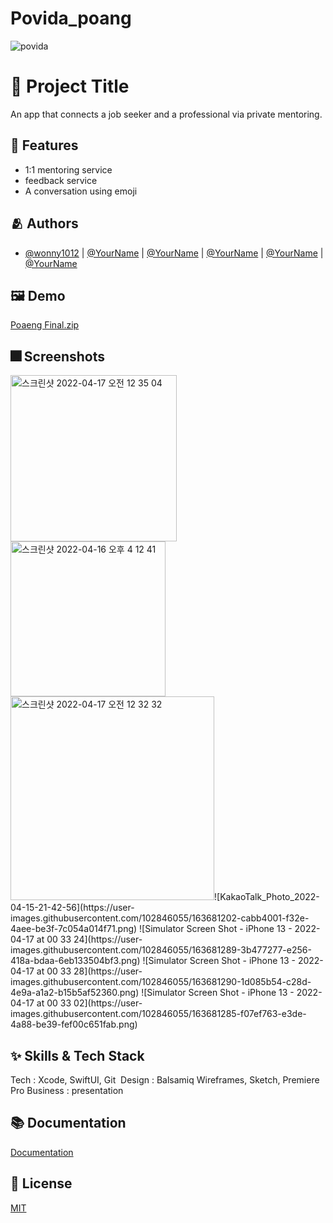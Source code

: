 # Povida_poang
![povida](https://user-images.githubusercontent.com/102846055/163681006-d30ea55c-a48c-4b8c-a835-09c59bca2ef6.png)

# :iphone: Project Title

An app that connects a job seeker and a professional via private mentoring.


## :pushpin: Features

- 1:1 mentoring service
- feedback service
- A conversation using emoji


## :people_hugging: Authors

- [@wonny1012](https://www.github.com/) | [@YourName](https://www.github.com/) | [@YourName](https://www.github.com/) | [@YourName](https://www.github.com/) | [@YourName](https://www.github.com/) | [@YourName](https://www.github.com/)


## :framed_picture: Demo

[Poaeng Final.zip](https://github.com/wonny1012/Wonny/files/8500162/Poaeng.Final.zip)



## :fireworks: Screenshots
<img width="266" alt="스크린샷 2022-04-17 오전 12 35 04" src="https://user-images.githubusercontent.com/102846055/163681181-3a8c869e-d54e-493f-bdc9-3a3d79e8b117.png">
<img width="248" alt="스크린샷 2022-04-16 오후 4 12 41" src="https://user-images.githubusercontent.com/102846055/163681185-de4784f0-69a6-443e-942b-eb5b0716150c.png">
<img width="326" alt="스크린샷 2022-04-17 오전 12 32 32" src="https://user-images.githubusercontent.com/102846055/163681188-e4732ad0-4482-43fb-a49b-800ec90bb5db.png">![KakaoTalk_Photo_2022-04-15-21-42-56](https://user-images.githubusercontent.com/102846055/163681202-cabb4001-f32e-4aee-be3f-7c054a014f71.png)
![Simulator Screen Shot - iPhone 13 - 2022-04-17 at 00 33 24](https://user-images.githubusercontent.com/102846055/163681289-3b477277-e256-418a-bdaa-6eb133504bf3.png)
![Simulator Screen Shot - iPhone 13 - 2022-04-17 at 00 33 28](https://user-images.githubusercontent.com/102846055/163681290-1d085b54-c28d-4e9a-a1a2-b15b5af52360.png)
![Simulator Screen Shot - iPhone 13 - 2022-04-17 at 00 33 02](https://user-images.githubusercontent.com/102846055/163681285-f07ef763-e3de-4a88-be39-fef00c651fab.png)



## :sparkles: Skills & Tech Stack
Tech : Xcode, SwiftUI, Git 
Design : Balsamiq Wireframes, Sketch, Premiere Pro
Business : presentation

## :books: Documentation

[Documentation](https://linktodocumentation)


## :lock_with_ink_pen: License

[MIT](https://choosealicense.com/licenses/mit/)
